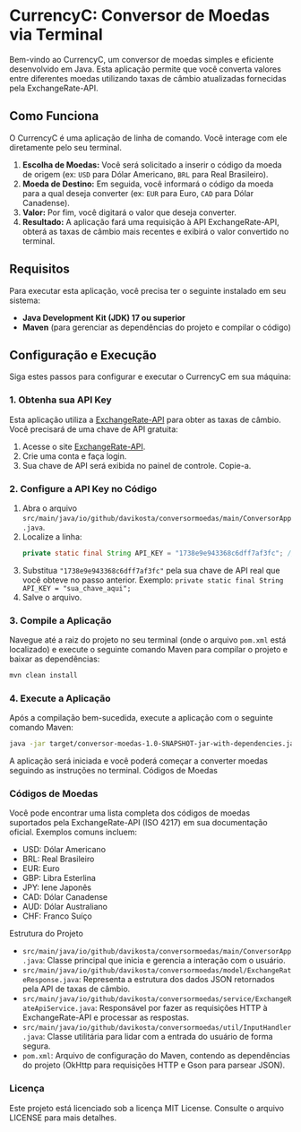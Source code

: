 # CurrencyC: Conversor de Moedas via Terminal

Bem-vindo ao CurrencyC, um conversor de moedas simples e eficiente desenvolvido em Java. Esta aplicação permite que você converta valores entre diferentes moedas utilizando taxas de câmbio atualizadas fornecidas pela ExchangeRate-API.

## Como Funciona

O CurrencyC é uma aplicação de linha de comando. Você interage com ele diretamente pelo seu terminal.

1.  **Escolha de Moedas:** Você será solicitado a inserir o código da moeda de origem (ex: `USD` para Dólar Americano, `BRL` para Real Brasileiro).
2.  **Moeda de Destino:** Em seguida, você informará o código da moeda para a qual deseja converter (ex: `EUR` para Euro, `CAD` para Dólar Canadense).
3.  **Valor:** Por fim, você digitará o valor que deseja converter.
4.  **Resultado:** A aplicação fará uma requisição à API ExchangeRate-API, obterá as taxas de câmbio mais recentes e exibirá o valor convertido no terminal.

## Requisitos

Para executar esta aplicação, você precisa ter o seguinte instalado em seu sistema:

* **Java Development Kit (JDK) 17 ou superior**
* **Maven** (para gerenciar as dependências do projeto e compilar o código)

## Configuração e Execução

Siga estes passos para configurar e executar o CurrencyC em sua máquina:

### 1. Obtenha sua API Key

Esta aplicação utiliza a [ExchangeRate-API](https://www.exchangerate-api.com/) para obter as taxas de câmbio. Você precisará de uma chave de API gratuita:

1.  Acesse o site [ExchangeRate-API](https://www.exchangerate-api.com/).
2.  Crie uma conta e faça login.
3.  Sua chave de API será exibida no painel de controle. Copie-a.

### 2. Configure a API Key no Código

1.  Abra o arquivo `src/main/java/io/github/davikosta/conversormoedas/main/ConversorApp.java`.
2.  Localize a linha:
    ```java
    private static final String API_KEY = "1738e9e943368c6dff7af3fc"; // <<< MUDAR AQUI PELA SUA CHAVE REAL!
    ```
3.  Substitua `"1738e9e943368c6dff7af3fc"` pela sua chave de API real que você obteve no passo anterior.
    Exemplo: `private static final String API_KEY = "sua_chave_aqui";`
4.  Salve o arquivo.

### 3. Compile a Aplicação

Navegue até a raiz do projeto no seu terminal (onde o arquivo `pom.xml` está localizado) e execute o seguinte comando Maven para compilar o projeto e baixar as dependências:

```bash
mvn clean install
```
### 4. Execute a Aplicação

Após a compilação bem-sucedida, execute a aplicação com o seguinte comando Maven:

```bash
java -jar target/conversor-moedas-1.0-SNAPSHOT-jar-with-dependencies.jar
```

A aplicação será iniciada e você poderá começar a converter moedas seguindo as instruções no terminal.
Códigos de Moedas

### Códigos de Moedas
Você pode encontrar uma lista completa dos códigos de moedas suportados pela ExchangeRate-API (ISO 4217) em sua documentação oficial. Exemplos comuns incluem:

- USD: Dólar Americano
- BRL: Real Brasileiro    
- EUR: Euro
- GBP: Libra Esterlina
- JPY: Iene Japonês
- CAD: Dólar Canadense
- AUD: Dólar Australiano
- CHF: Franco Suíço

Estrutura do Projeto

- ```src/main/java/io/github/davikosta/conversormoedas/main/ConversorApp.java```: Classe principal que inicia e gerencia a interação com o usuário.
- ```src/main/java/io/github/davikosta/conversormoedas/model/ExchangeRateResponse.java```: Representa a estrutura dos dados JSON retornados pela API de taxas de câmbio.
- ```src/main/java/io/github/davikosta/conversormoedas/service/ExchangeRateApiService.java```: Responsável por fazer as requisições HTTP à ExchangeRate-API e processar as respostas.
- ```src/main/java/io/github/davikosta/conversormoedas/util/InputHandler.java```: Classe utilitária para lidar com a entrada do usuário de forma segura.
- ```pom.xml```: Arquivo de configuração do Maven, contendo as dependências do projeto (OkHttp para requisições HTTP e Gson para parsear JSON).

### Licença

Este projeto está licenciado sob a licença MIT License. Consulte o arquivo LICENSE para mais detalhes.


